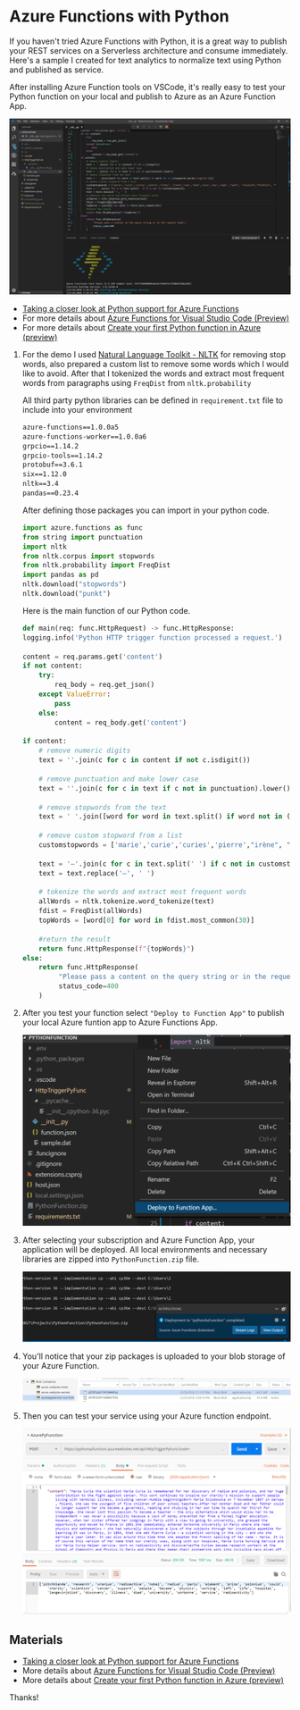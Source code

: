 # Azure Functions with Python
If you haven't tried Azure Functions with Python, it is a great way to publish your REST services on a Serverless architecture and consume immediately.
Here's a sample I created for text analytics to normalize text using Python and published as service.

After installing Azure Function tools on VSCode, it's really easy to test your Python function on your local and publish to Azure as an Azure Function App.

![](screenshots/vscodeFunctions.png)

* [Taking a closer look at Python support for Azure Functions](https://azure.microsoft.com/en-us/blog/taking-a-closer-look-at-python-support-for-azure-functions)
* For more details about [Azure Functions for Visual Studio Code (Preview)
](https://github.com/Microsoft/vscode-azurefunctions)
* For more details about [Create your first Python function in Azure (preview)
](https://docs.microsoft.com/en-us/azure/azure-functions/functions-create-first-function-python)

1. For the demo I used [Natural Language Toolkit - NLTK](https://www.nltk.org) for removing stop words, also prepared a custom list to remove some words which I would like to avoid. After that I tokenized the words and extract most frequent words from paragraphs using `FreqDist` from `nltk.probability`


    All third party python libraries can be defined in `requirement.txt` file to include into your environment
    ```txt
    azure-functions==1.0.0a5
    azure-functions-worker==1.0.0a6
    grpcio==1.14.2
    grpcio-tools==1.14.2
    protobuf==3.6.1
    six==1.12.0
    nltk==3.4
    pandas==0.23.4
    ```
    After defining those packages you can import in your python code.
    ```python
    import azure.functions as func
    from string import punctuation
    import nltk
    from nltk.corpus import stopwords
    from nltk.probability import FreqDist
    import pandas as pd
    nltk.download("stopwords")
    nltk.download("punkt")
    ```

    Here is the main function of our Python code.
    ```python
    def main(req: func.HttpRequest) -> func.HttpResponse:
    logging.info('Python HTTP trigger function processed a request.')

    content = req.params.get('content')
    if not content:
        try:
            req_body = req.get_json()
        except ValueError:
            pass
        else:
            content = req_body.get('content')

    if content:
        # remove numeric digits
        text = ''.join(c for c in content if not c.isdigit())

        # remove punctuation and make lower case
        text = ''.join(c for c in text if c not in punctuation).lower()
        
        # remove stopwords from the text
        text = ' '.join([word for word in text.split() if word not in (stopwords.words('english'))])
        
        # remove custom stopword from a list
        customstopwords = ['marie','curie','curies','pierre',"irène", "irene",'new','time','also','one','name' ,"work", "rosalind","franklin", "first","must","never"]
        
        text = '–'.join(c for c in text.split(' ') if c not in customstopwords)
        text = text.replace('–', ' ')
        
        # tokenize the words and extract most frequent words
        allWords = nltk.tokenize.word_tokenize(text)
        fdist = FreqDist(allWords)
        topWords = [word[0] for word in fdist.most_common(30)]
        
        #return the result
        return func.HttpResponse(f"{topWords}")
    else:
        return func.HttpResponse(
             "Please pass a content on the query string or in the request body",
             status_code=400
        )
    ```

1. After you test your function select `"Deploy to Function App"` to publish your local Azure funtion app to Azure Functions App.

    ![](screenshots/deployfunction.png)

1. After selecting your subscription and Azure Function App, your application will be deployed. All local environments and necessary libraries are zipped into `PythonFunction.zip` file.

    ![](screenshots/PythonFunctionZip.png)

1. You'll notice that your zip packages is uploaded to your blob storage of your Azure Function.

    ![](screenshots/envfilesblob.png)

1. Then you can test your service using your Azure function endpoint.

    ![](screenshots/FuncionCall.png)

## Materials
* [Taking a closer look at Python support for Azure Functions](https://azure.microsoft.com/en-us/blog/taking-a-closer-look-at-python-support-for-azure-functions)
* More details about [Azure Functions for Visual Studio Code (Preview)
](https://github.com/Microsoft/vscode-azurefunctions)
* More details about [Create your first Python function in Azure (preview)
](https://docs.microsoft.com/en-us/azure/azure-functions/functions-create-first-function-python)


Thanks!